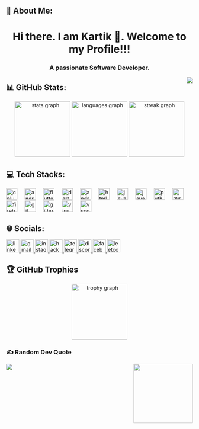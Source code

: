 ## 💫 About Me:
<h1 align="center">Hi there. I am Kartik 👋. Welcome to my Profile!!!</h1>
<h3 align="center">A passionate Software Developer.</h3>


<img align="right" src="https://visitor-badge.laobi.icu/badge?page_id=itskartike910.itskartike910&"  />

###

###

## 📊 GitHub Stats:
<div align="center">
  <img src="https://github-readme-stats.vercel.app/api?username=itskartike910&hide_title=false&hide_rank=false&show_icons=true&include_all_commits=true&count_private=true&disable_animations=false&theme=dracula&locale=en&hide_border=false" height="150" alt="stats graph"  />
  <img src="https://github-readme-stats.vercel.app/api/top-langs?username=itskartike910&locale=en&hide_title=false&layout=compact&card_width=320&langs_count=5&theme=dracula&hide_border=false" height="150" alt="languages graph"  />
  <img src="https://streak-stats.demolab.com?user=itskartike910&locale=en&mode=daily&theme=dracula&hide_border=false&border_radius=5&order=3" height="150" alt="streak graph"  />
</div>

###

## 💻 Tech Stacks:
<div align="left">
  <img src="https://cdn.jsdelivr.net/gh/devicons/devicon/icons/cplusplus/cplusplus-original.svg" height="30" alt="cplusplus logo"  />
  <img width="12" />
  <img src="https://cdn.jsdelivr.net/gh/devicons/devicon/icons/android/android-original.svg" height="30" alt="android logo"  />
  <img width="12" />
  <img src="https://cdn.jsdelivr.net/gh/devicons/devicon/icons/flutter/flutter-original.svg" height="30" alt="flutter logo"  />
  <img width="12" />
  <img src="https://cdn.jsdelivr.net/gh/devicons/devicon/icons/dart/dart-original.svg" height="30" alt="dart logo"  />
  <img width="12" />
  <img src="https://cdn.jsdelivr.net/gh/devicons/devicon/icons/androidstudio/androidstudio-original.svg" height="30" alt="androidstudio logo"  />
  <img width="12" />
  <img src="https://cdn.jsdelivr.net/gh/devicons/devicon/icons/html5/html5-original.svg" height="30" alt="html5 logo"  />
  <img width="12" />
  <img src="https://cdn.jsdelivr.net/gh/devicons/devicon/icons/javascript/javascript-original.svg" height="30" alt="javascript logo"  />
  <img width="12" />
  <img src="https://cdn.jsdelivr.net/gh/devicons/devicon/icons/java/java-original.svg" height="30" alt="java logo"  />
  <img width="12" />
  <img src="https://cdn.jsdelivr.net/gh/devicons/devicon/icons/python/python-original.svg" height="30" alt="python logo"  />
  <img width="12" />
  <img src="https://cdn.jsdelivr.net/gh/devicons/devicon/icons/mysql/mysql-original.svg" height="30" alt="mysql logo"  />
  <img src="https://cdn.jsdelivr.net/gh/devicons/devicon/icons/firebase/firebase-plain.svg" height="30" alt="firebase logo"  />
  <img width="12" />
  <img src="https://cdn.jsdelivr.net/gh/devicons/devicon/icons/git/git-original.svg" height="30" alt="git logo"  />
  <img width="12" />
  <img src="https://cdn.jsdelivr.net/gh/devicons/devicon/icons/github/github-original.svg" height="30" alt="github logo"  />
  <img width="12" />
  <img src="https://cdn.jsdelivr.net/gh/devicons/devicon/icons/visualstudio/visualstudio-plain.svg" height="30" alt="visualstudio logo"  />
  <img width="12" />
  <img src="https://cdn.jsdelivr.net/gh/devicons/devicon/icons/vscode/vscode-original.svg" height="30" alt="vscode logo"  />
</div>


## 🌐 Socials:
<div align="left">
  <a href="https://www.linkedin.com/in/kartik-kumar-4277b4235/" target="_blank">
    <img src="https://img.shields.io/static/v1?message=LinkedIn&logo=linkedin&label=&color=0077B5&logoColor=white&labelColor=&style=flat" height="35" alt="linkedin logo"  />
  </a>
  <a href="https://mail.google.com/mail/u/0/#all?compose=GTvVlcRwRrlnKMBLBwTJGkSjJwrcgFHKBVzlRltxblZdQlRnxNLcSHPrWbljSPwpZmQCdrRZgtBrR" target="_blank">
    <img src="https://img.shields.io/static/v1?message=Gmail&logo=gmail&label=&color=D14836&logoColor=white&labelColor=&style=flat" height="35" alt="gmail logo"  />
  </a>
  <a href="https://instagram.com/its_kartike?utm_source=qr&igshid=MzNlNGNkZWQ4Mg==" target="_blank">
    <img src="https://img.shields.io/static/v1?message=Instagram&logo=instagram&label=&color=E4405F&logoColor=white&labelColor=&style=flat" height="35" alt="instagram logo"  />
  </a>
  <a href="https://www.hackerrank.com/Its_Kartike" target="_blank">
    <img src="https://img.shields.io/static/v1?message=HackerRank&logo=hackerrank&label=&color=2EC866&logoColor=white&labelColor=&style=flat" height="35" alt="hackerrank logo"  />
  </a>
  <a href="https://t.me/i_am_groot02" target="_blank">
    <img src="https://img.shields.io/static/v1?message=Telegram&logo=telegram&label=&color=2CA5E0&logoColor=white&labelColor=&style=flat" height="35" alt="telegram logo"  />
  </a>
  <a href="https://discord.com/channels/kartikkumar910" target="_blank">
    <img src="https://img.shields.io/static/v1?message=Discord&logo=discord&label=&color=7289DA&logoColor=white&labelColor=&style=flat" height="35" alt="discord logo"  />
  </a>
  <a href="https://www.facebook.com/profile.php?id=100009156546709" target="_blank">
    <img src="https://img.shields.io/static/v1?message=Facebook&logo=facebook&label=&color=1877F2&logoColor=white&labelColor=&style=flat" height="35" alt="facebook logo"  />
  </a>
  <a href="https://leetcode.com/u/its_kartike/" target="_blank">
    <img src="https://github.com/user-attachments/assets/67872d5b-2ec6-43c0-8607-aa408608f3c9" height="35" alt="leetcode logo"  />
  </a>
</div>
<!-- <div>
  <img align="center" alt="coing" width="250" src="https://repository-images.githubusercontent.com/462900780/0a10af70-6cbf-46df-9071-0ff586a3b1d6">
</div> -->

## 🏆 GitHub Trophies
<div align="center">
  <img src="https://github-profile-trophy.vercel.app?username=itskartike910&theme=dark_lover&column=-1&row=1&margin-w=8&margin-h=8&no-bg=false&no-frame=false&order=4" height="150" alt="trophy graph"  />
</div>

### ✍️ Random Dev Quote
<div>
  
  ![](https://quotes-github-readme.vercel.app/api?type=horizontal&theme=radical)
  <img align="right" height="160" src="https://github.com/itskartike910/itskartike910/assets/96167648/7d0c4cfc-1e5b-4d99-beae-abc8be089ad5"  />
  
</div>

###


###

